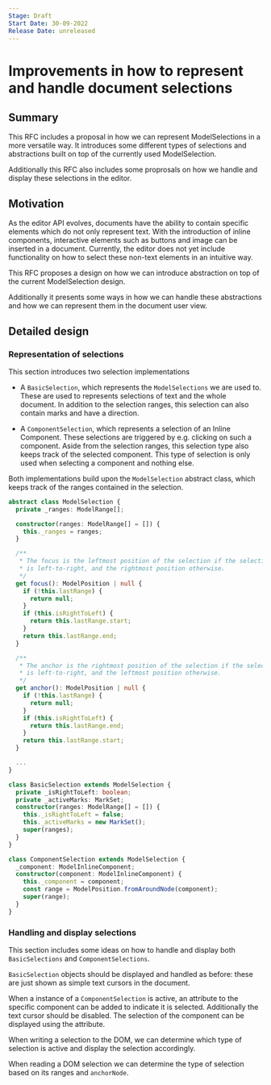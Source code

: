 ```yaml
---
Stage: Draft
Start Date: 30-09-2022
Release Date: unreleased
---
```


# Improvements in how to represent and handle document selections

## Summary

This RFC includes a proposal in how we can represent ModelSelections in a more versatile way. It introduces some different types of selections and abstractions built on top of the currently used ModelSelection.

Additionally this RFC also includes some proprosals on how we handle and display these selections in the editor.

## Motivation

As the editor API evolves, documents have the ability to contain specific elements which do not only represent text. With the introduction of inline components, interactive elements such as buttons and image can be inserted in a document. Currently, the editor does not yet include functionality on how to select these non-text elements in an intuitive way.

This RFC proposes a design on how we can introduce abstraction on top of the current ModelSelection design.

Additionally it presents some ways in how we can handle these abstractions and how we can represent them in the document user view.

## Detailed design

### Representation of selections

This section introduces two selection implementations

- A `BasicSelection`, which represents the `ModelSelections` we are used to. These are used to represents selections of text and the whole document. In addition to the selection ranges, this selection can also contain marks and have a direction.

- A `ComponentSelection`, which represents a selection of an Inline Component. These selections are triggered by e.g. clicking on such a component. Aside from the selection ranges, this selection type also keeps track of the selected component. This type of selection is only used when selecting a component and nothing else.

Both implementations build upon the `ModelSelection` abstract class, which keeps track of the ranges contained in the selection.

```typescript
abstract class ModelSelection {
  private _ranges: ModelRange[];

  constructor(ranges: ModelRange[] = []) {
    this._ranges = ranges;
  }

  /**
   * The focus is the leftmost position of the selection if the selection
   * is left-to-right, and the rightmost position otherwise.
   */
  get focus(): ModelPosition | null {
    if (!this.lastRange) {
      return null;
    }
    if (this.isRightToLeft) {
      return this.lastRange.start;
    }
    return this.lastRange.end;
  }

  /**
   * The anchor is the rightmost position of the selection if the selection
   * is left-to-right, and the leftmost position otherwise.
   */
  get anchor(): ModelPosition | null {
    if (!this.lastRange) {
      return null;
    }
    if (this.isRightToLeft) {
      return this.lastRange.end;
    }
    return this.lastRange.start;
  }

  ...
}
```

```typescript
class BasicSelection extends ModelSelection {
  private _isRightToLeft: boolean;
  private _activeMarks: MarkSet;
  constructor(ranges: ModelRange[] = []) {
    this._isRightToLeft = false;
    this._activeMarks = new MarkSet();
    super(ranges);
  }
}
```

```typescript
class ComponentSelection extends ModelSelection {
  _component: ModelInlineComponent;
  constructor(component: ModelInlineComponent) {
    this._component = component;
    const range = ModelPosition.fromAroundNode(component);
    super(range);
  }
}
```

### Handling and display selections

This section includes some ideas on how to handle and display both `BasicSelections` and `ComponentSelections`.

`BasicSelection` objects should be displayed and handled as before: these are just shown as simple text cursors in the document.

When a instance of a `ComponentSelection` is active, an attribute to the specific component can be added to indicate it is selected. Additionally the text cursor should be disabled. The selection of the component can be displayed using the attribute.

When writing a selection to the DOM, we can determine which type of selection is active and display the selection accordingly.

When reading a DOM selection we can determine the type of selection based on its ranges and `anchorNode`.
